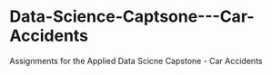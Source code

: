 # Data-Science-Captsone---Car-Accidents
Assignments for the Applied Data Scicne Capstone - Car Accidents
